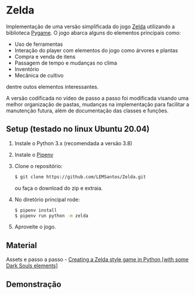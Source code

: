 Zelda
=====

Implementação de uma versão simplificada do jogo [Zelda](https://www.nintendo.pt/Jogos/Portal-Nintendo/Portal-The-Legend-of-Zelda/Portal-The-Legend-of-Zelda-627606.html) utilizando a biblioteca [Pygame](http://www.pygame.org). O jogo abarca alguns do elementos principais como:

- Uso de ferramentas
- Interação do player com elementos do jogo como árvores e plantas
- Compra e venda de itens
- Passagem de tempo e mudanças no clima
- Inventório
- Mecânica de cultivo

dentre outos elementos interessantes.

A versão codificada no vídeo de passo a passo foi modificada visando uma melhor organização de pastas, mudanças na implementação para facilitar a manutenção futura, além de documentação das classes e funções.

Setup (testado no linux Ubuntu 20.04)
-------------------------------------

1. Instale o Python 3.x (recomendada a versão 3.8)
2. Instale o [Pipenv](https://pipenv.pypa.io/en/latest/)
3. Clone o repositório:

    ```bash
    $ git clone https://github.com/LEMSantos/Zelda.git
    ```
    ou faça o download do zip e extraia.

4. No diretório principal rode:

    ```bash
    $ pipenv install
    $ pipenv run python -m zelda
    ```

5. Aproveite o jogo.


Material
--------

Assets e passo a passo - [Creating a Zelda style game in Python [with some Dark Souls elements]](https://youtu.be/QU1pPzEGrqw)

Demonstração
------------

[pygame]: http://www.pygame.org
[pipenv]: https://pipenv.readthedocs.io/en/latest/
